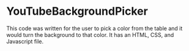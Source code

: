 # YouTubeBackgroundPicker
This code was written for the user to pick a color from the table and it would turn the background to that color. It has an HTML, CSS, and Javascript file. 

